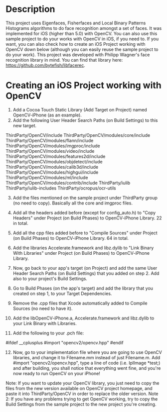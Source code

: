 # Description

This project uses Eigenfaces, Fisherfaces and Local Binary Patterns Histograms algorithms to do face recognition amongst a set of faces. It was implemented for iOS (higher than 5.0) with OpenCV.
You can also use this sample project to do your works with OpenCV in iOS, if you need to. If you want, you can also check how to create an iOS Project working with OpenCV down below (although you can easily reuse the sample project to do your work).
This project was developed with Philipp Wagner's face recognition library in mind. You can find that library here: https://github.com/bytefish/libfacerec.

# Creating an iOS Project working with OpenCV

1) Add a Cocoa Touch Static Library (Add Target on Project) named OpenCV-iPhone (as an example).
2) Add the following User Header Search Paths (on Build Settings) to this new target.

ThirdParty/OpenCV/include
ThirdParty/OpenCV/modules/core/include
ThirdParty/OpenCV/modules/flann/include
ThirdParty/OpenCV/modules/imgproc/include
ThirdParty/OpenCV/modules/video/include
ThirdParty/OpenCV/modules/features2d/include
ThirdParty/OpenCV/modules/objdetect/include
ThirdParty/OpenCV/modules/calib3d/include
ThirdParty/OpenCV/modules/highgui/include
ThirdParty/OpenCV/modules/ml/include
ThirdParty/OpenCV/modules/contrib/include
ThirdParty/iulib
ThirdParty/iulib-includes
ThirdParty/ocropus/ocr-utils

3) Add the files mentioned on the sample project under ThirdParty group (no need to copy). Basically all the core and imgproc files.

4) Add all the headers added before (except for config_auto.h) to "Copy Headers" under Project (on Build Phases) to OpenCV-iPhone Library. 22 in total.

5) Add all the cpp files added before to "Compile Sources" under Project (on Build Phases) to OpenCV-iPhone Library. 64 in total.

6) Add the libraries Accelerate.framework and libz.dylib to "Link Binary With Libraries" under Project (on Build Phases) to OpenCV-iPhone Library.

7) Now, go back to your app's target (on Project) and add the same User Header Search Paths (on Build Settings) that you added on step 2. Add also to your project's Build Settings.

8) Go to Build Phases (on the app's target) and add the library that you created on step 1, to your Target Dependencies.

9) Remove the .cpp files that Xcode automatically added to Compile Sources (no need to have it).

10) Add the libOpenCV-iPhone.a, Accelerate.framework and libz.dylib to your Link Binary with Libraries.

11) Add the following to your .pch file:

#ifdef __cplusplus
#import "opencv2/opencv.hpp"
#endif

12) Now, go to your implementation file where you are going to use OpenCV libraries, and change it to Filename.mm instead of just Filename.m. Add #import "opencv2/opencv.hpp", type a line of code (i.e. IplImage *test;) and after building, you shall notice that everything went fine, and you're now ready to run OpenCV on your iPhone!

Note: If you want to update your OpenCV library, you just need to copy the files from the new version available on OpenCV project homepage, and paste it into ThirdParty/OpenCV in order to replace the older version.
Note 2: If you have any problems trying to get OpenCV working, try to copy the Build Settings from the sample project to the new project you're creating.

